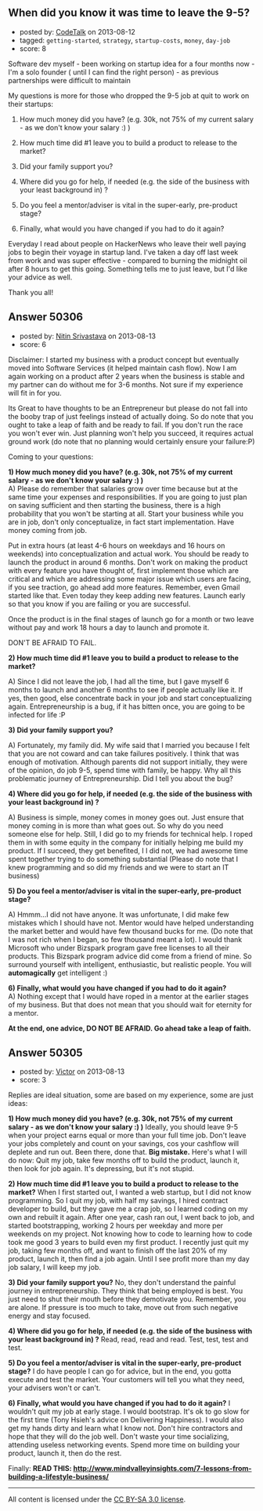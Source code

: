 ## When did you know it was time to leave the 9-5?

- posted by: [CodeTalk](https://stackexchange.com/users/-1/21191-codetalk) on 2013-08-12
- tagged: `getting-started`, `strategy`, `startup-costs`, `money`, `day-job`
- score: 8

Software dev myself - been working on startup idea for a four months now - I'm a solo founder ( until I can find the right person) - as previous partnerships were difficult to maintain

My questions is more for those who dropped the 9-5 job at quit to work on their startups:

1) How much money did you have? (e.g. 30k, not 75% of my current salary - as we don't know your salary :) )

2) How much time did #1 leave you to build a product to release to the market?

3) Did your family support you?

4) Where did you go for help, if needed (e.g. the side of the business with your least background in) ?

5) Do you feel a mentor/adviser is vital in the super-early, pre-product stage?

6) Finally, what would you have changed if you had to do it again?

Everyday I read about people on HackerNews who leave their well paying jobs to begin their voyage in startup land. I've taken a day off last week from work and was super effective - compared to burning the midnight oil after 8 hours to get this going. Something tells me to just leave, but I'd like your advice as well.

Thank you all!



## Answer 50306

- posted by: [Nitin Srivastava](https://stackexchange.com/users/-1/17060-nitin-srivastava) on 2013-08-13
- score: 6

Disclaimer: I started my business with a product concept but eventually moved into Software Services (it helped maintain cash flow). Now I am again working on a product after 2 years when the business is stable and my partner can do without me for 3-6 months. Not sure if my experience will fit in for you.

Its Great to have thoughts to be an Entrepreneur but please do not fall into the booby trap of just feelings instead of actually doing. So do note that you ought to take a leap of faith and be ready to fail. If you don't run the race you won't ever win. Just planning won't help you succeed, it requires actual ground work (do note that no planning would certainly ensure your failure:P)

Coming to your questions:

**1) How much money did you have? (e.g. 30k, not 75% of my current salary - as we don't know your salary :) )**  
A) Please do remember that salaries grow over time because but at the same time your expenses and responsibilities. If you are going to just plan on saving sufficient and then starting the business, there is a high probability that you won't be starting at all. Start your business while you are in job, don't only conceptualize, in fact start implementation. Have money coming from job.   

Put in extra hours (at least 4-6 hours on weekdays and 16 hours on weekends) into conceptualization and actual work. You should be ready to launch the product in around 6 months. Don't work on making the product with every feature you have thought of, first implement those which are critical and which are addressing some major issue which users are facing, if you see traction, go ahead add more features. Remember, even Gmail started like that. Even today they keep adding new features. Launch early so that you know if you are failing or you are successful. 

Once the product is in the final stages of launch go for a month or two leave without pay and work 18 hours a day to launch and promote it.

DON'T BE AFRAID TO FAIL. 

**2) How much time did #1 leave you to build a product to release to the market?**  

A) Since I did not leave the job, I had all the time, but I gave myself 6 months to launch and another 6 months to see if people actually like it. If yes, then good, else concentrate back in your job and start conceptualizing again. Entrepreneurship is a bug, if it has bitten once, you are going to be infected for life :P

**3) Did your family support you?**

A) Fortunately, my family did. My wife said that I married you because I felt that you are not coward and can take failures positively. I think that was enough of motivation. Although parents did not support initially, they were of the opinion, do job 9-5, spend time with family, be happy. Why all this problematic journey of Entrepreneurship. Did I tell you about the bug?

**4) Where did you go for help, if needed (e.g. the side of the business with your least background in) ?**  

A) Business is simple, money comes in money goes out. Just ensure that money coming in is more than what goes out. So why do you need someone else for help. Still, I did go to my friends for technical help. I roped them in with some equity in the company for initially helping me build my product. If I succeed, they get benefited, I I did not, we had awesome time spent together trying to do something substantial (Please do note that I knew programming and so did my friends and we were to start an IT business)

**5) Do you feel a mentor/adviser is vital in the super-early, pre-product stage?**
  
A) Hmmm...I did not have anyone. It was unfortunate, I did make few mistakes which I should have not. Mentor would have helped understanding the market better and would have few thousand bucks for me. (Do note that I was not rich when I began, so few thousand meant a lot). I would thank Microsoft who under Bizspark program gave free licenses to all their products. This Bizspark program advice did come from a friend of mine. So surround yourself with intelligent, enthusiastic, but realistic people. You will **automagically** get intelligent :)

**6) Finally, what would you have changed if you had to do it again?**  
A) Nothing except that I would have roped in a mentor at the earlier stages of my business. But that does not mean that you should wait for eternity for a mentor. 

**At the end, one advice, DO NOT BE AFRAID. Go ahead take a leap of faith.**


## Answer 50305

- posted by: [Victor](https://stackexchange.com/users/-1/8429-victor) on 2013-08-13
- score: 3

Replies are ideal situation, some are based on my experience, some are just ideas:

**1) How much money did you have? (e.g. 30k, not 75% of my current salary - as we don't know your salary :) )**
Ideally, you should leave 9-5 when your project earns equal or more than your full time job. Don't leave your jobs completely and count on your savings, cos your cashflow will deplete and run out. Been there, done that. **Big mistake.** Here's what I will do now: Quit my job, take few months off to build the product, launch it, then look for job again. It's depressing, but it's not stupid.

**2) How much time did #1 leave you to build a product to release to the market?**
When I first started out, I wanted a web startup, but I did not know programming. So I quit my job, with half my savings, I hired contract developer to build, but they gave me a crap job, so I learned coding on my own and rebuilt it again. After one year, cash ran out, I went back to job, and started bootstrapping, working 2 hours per weekday and more per weekends on my project. Not knowing how to code to learning how to code took me good 3 years to build even my first product. I recently just quit my job, taking few months off, and want to finish off the last 20% of my product, launch it, then find a job again. Until I see profit more than my day job salary, I will keep my job.

**3) Did your family support you?**
No, they don't understand the painful journey in entrepreneurship. They think that being employed is best. You just need to shut their mouth before they demotivate you. Remember, you are alone. If pressure is too much to take, move out from such negative energy and stay focused.

**4) Where did you go for help, if needed (e.g. the side of the business with your least background in) ?**
Read, read, read and read. Test, test, test and test.

**5) Do you feel a mentor/adviser is vital in the super-early, pre-product stage?**
I do have people I can go for advice, but in the end, you gotta execute and test the market. Your customers will tell you what they need, your advisers won't or can't.

**6) Finally, what would you have changed if you had to do it again?**
I wouldn't quit my job at early stage. I would bootstrap. It's ok to go slow for the first time (Tony Hsieh's advice on Delivering Happiness). I would also get my hands dirty and learn what I know not. Don't hire contractors and hope that they will do the job well. Don't waste your time socializing, attending useless networking events. Spend more time on building your product, launch it, then do the rest.

Finally:
**READ THIS: http://www.mindvalleyinsights.com/7-lessons-from-building-a-lifestyle-business/**



---

All content is licensed under the [CC BY-SA 3.0 license](https://creativecommons.org/licenses/by-sa/3.0/).
